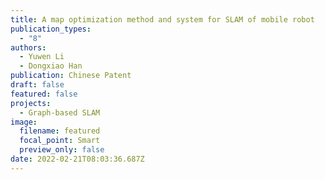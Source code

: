 ```yaml
---
title: A map optimization method and system for SLAM of mobile robot
publication_types:
  - "8"
authors:
  - Yuwen Li
  - Dongxiao Han
publication: Chinese Patent
draft: false
featured: false
projects:
  - Graph-based SLAM
image:
  filename: featured
  focal_point: Smart
  preview_only: false
date: 2022-02-21T08:03:36.687Z
---
```

